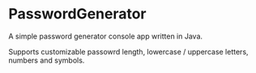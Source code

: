 # PasswordGenerator
A simple password generator console app written in Java.

Supports customizable passowrd length, lowercase / uppercase letters, numbers and symbols.
